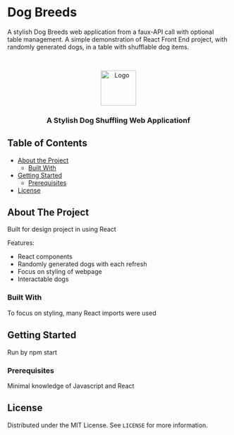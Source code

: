 # Dog Breeds
A stylish Dog Breeds web application from a faux-API call with optional table management. 
A simple demonstration of React Front End project, with randomly generated dogs, in a table with shufflable dog items.

<!-- PROJECT LOGO -->
<br />
<p align="center">
    <img src="./dogbreed/public/image.png" alt="Logo" width="80" height="80">
  </a>

  <h3 align="center">A Stylish Dog Shuffling Web Applicationf</h3>

</p>

<!-- TABLE OF CONTENTS -->
## Table of Contents

* [About the Project](#about-the-project)
  * [Built With](#built-with)
* [Getting Started](#getting-started)
  * [Prerequisites](#prerequisites)
* [License](#license)

<!-- ABOUT THE PROJECT -->
## About The Project

Built for design project in using React

Features:
* React components
* Randomly generated dogs with each refresh
* Focus on styling of webpage
* Interactable dogs

### Built With
To focus on styling, many React imports were used


<!-- GETTING STARTED -->
## Getting Started

Run by npm start

### Prerequisites

Minimal knowledge of Javascript and React


<!-- LICENSE -->
## License

Distributed under the MIT License. See `LICENSE` for more information.


